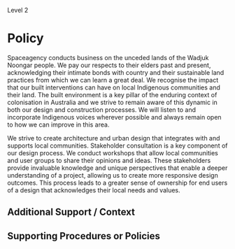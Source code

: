 Level 2

# Policy

Spaceagency conducts business on the unceded lands of the Wadjuk Noongar people. We pay our respects to their elders past and present, acknowledging their intimate bonds with country and their sustainable land practices from which we can learn a great deal. We recognise the impact that our built interventions can have on local Indigenous communities and their land. The built environment is a key pillar of the enduring context of colonisation in Australia and we strive to remain aware of this dynamic in both our design and construction processes. We will listen to and incorporate Indigenous voices wherever possible and always remain open to how we can improve in this area.

We strive to create architecture and urban design that integrates with and supports local communities. Stakeholder consultation is a key component of our design process. We conduct workshops that allow local communities and user groups to share their opinions and ideas. These stakeholders provide invaluable knowledge and unique perspectives that enable a deeper understanding of a project, allowing us to create more responsive design outcomes. This process leads to a greater sense of ownership for end users of a design that acknowledges their local needs and values.

## Additional Support / Context

## Supporting Procedures or Policies